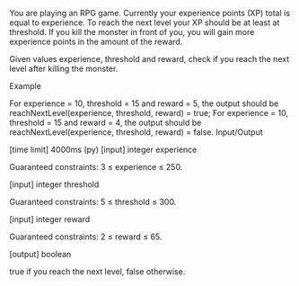 You are playing an RPG game. Currently your experience points (XP) total is equal to experience. To reach the next level your XP should be at least at threshold. If you kill the monster in front of you, you will gain more experience points in the amount of the reward.

Given values experience, threshold and reward, check if you reach the next level after killing the monster.

Example

For experience = 10, threshold = 15 and reward = 5, the output should be
reachNextLevel(experience, threshold, reward) = true;
For experience = 10, threshold = 15 and reward = 4, the output should be
reachNextLevel(experience, threshold, reward) = false.
Input/Output

[time limit] 4000ms (py)
[input] integer experience

Guaranteed constraints:
3 ≤ experience ≤ 250.

[input] integer threshold

Guaranteed constraints:
5 ≤ threshold ≤ 300.

[input] integer reward

Guaranteed constraints:
2 ≤ reward ≤ 65.

[output] boolean

true if you reach the next level, false otherwise.
